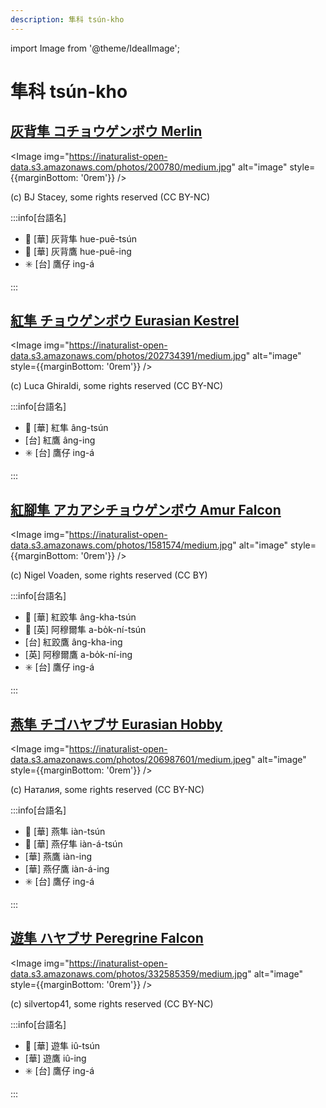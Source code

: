 ```yaml
---
description: 隼科 tsún-kho
---
```


import Image from '@theme/IdealImage';

# 隼科 tsún-kho

## [灰背隼 コチョウゲンボウ Merlin](https://ebird.org/species/merlin)

<Image img="https://inaturalist-open-data.s3.amazonaws.com/photos/200780/medium.jpg" alt="image" style={{marginBottom: '0rem'}} />

<p className="image-caption">
(c) BJ Stacey, some rights reserved (CC BY-NC)
</p>

:::info[台語名]

- 🎯 [華] 灰背隼 hue-puē-tsún
- 🎯 [華] 灰背鷹 hue-puē-ing
- ✳️ [台] 鷹仔 ing-á

:::

## [紅隼 チョウゲンボウ Eurasian Kestrel](https://ebird.org/species/eurkes)

<Image img="https://inaturalist-open-data.s3.amazonaws.com/photos/202734391/medium.jpg" alt="image" style={{marginBottom: '0rem'}} />

<p className="image-caption">
(c) Luca Ghiraldi, some rights reserved (CC BY-NC)
</p>

:::info[台語名]

- 🎯 [華] 紅隼 âng-tsún
- [台] 紅鷹 âng-ing
- ✳️ [台] 鷹仔 ing-á

:::

## [紅腳隼 アカアシチョウゲンボウ Amur Falcon](https://ebird.org/species/amufal1)

<Image img="https://inaturalist-open-data.s3.amazonaws.com/photos/1581574/medium.jpg" alt="image" style={{marginBottom: '0rem'}} />

<p className="image-caption">
(c) Nigel Voaden, some rights reserved (CC BY)
</p>

:::info[台語名]

- 🎯 [華] 紅跤隼 âng-kha-tsún
- 🎯 [英] 阿穆爾隼 a-bo̍k-ní-tsún
- [台] 紅跤鷹 âng-kha-ing
- [英] 阿穆爾鷹 a-bo̍k-ní-ing
- ✳️ [台] 鷹仔 ing-á

:::

## [燕隼 チゴハヤブサ Eurasian Hobby](https://ebird.org/species/eurhob)

<Image img="https://inaturalist-open-data.s3.amazonaws.com/photos/206987601/medium.jpeg" alt="image" style={{marginBottom: '0rem'}} />

<p className="image-caption">
(c) Наталия, some rights reserved (CC BY-NC)
</p>

:::info[台語名]

- 🎯 [華] 燕隼 iàn-tsún
- 🎯 [華] 燕仔隼 iàn-á-tsún
- [華] 燕鷹 iàn-ing
- [華] 燕仔鷹 iàn-á-ing
- ✳️ [台] 鷹仔 ing-á

:::

## [遊隼 ハヤブサ Peregrine Falcon](https://ebird.org/species/perfal)

<Image img="https://inaturalist-open-data.s3.amazonaws.com/photos/332585359/medium.jpg" alt="image" style={{marginBottom: '0rem'}} />

<p className="image-caption">
(c) silvertop41, some rights reserved (CC BY-NC)
</p>

:::info[台語名]

- 🎯 [華] 遊隼 iû-tsún
- [華] 遊鷹 iû-ing
- ✳️ [台] 鷹仔 ing-á

:::
